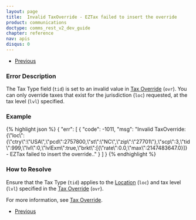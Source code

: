 ```yaml
---
layout: page
title:  Invalid TaxOverride - EZTax failed to insert the override
product: communications
doctype: comms_rest_v2_dev_guide
chapter: reference
nav: apis
disqus: 0
---
```


<ul class="pager">
  <li class="previous"><a href="/communications/dev-guide_rest_v2/reference/calculate-tax-errors/"><i class="glyphicon glyphicon-chevron-left"></i>Previous</a></li>
</ul>

<h3>Error Description</h3>
The Tax Type field (<code>tid</code>) is set to an invalid value in <a class="dev-guide-link" href="/communications/dev-guide_rest_v2/reference/tax-override/">Tax Override</a> (<code>ovr</code>).  You can only override taxes that exist for the jurisdiction (<code>loc</code>) requested, at the tax level (<code>lvl</code>) specified.

<h3>Example</h3>
{% highlight json %}
{
  "err": [
    {
      "code": -1011,
      "msg": "Invalid TaxOverride: {\"loc\":{\"ctry\":\"USA\",\"pcd\":2757800,\"st\":\"NC\",\"zip\":\"27701\"},\"scp\":3,\"tid\":999,\"lvl\":0,\"lvlExm\":true,\"brkt\":[{\"rate\":0.0,\"max\":2147483647.0}]} - EZTax failed to insert the override.."
    }
  ]
}
{% endhighlight %}

<h3>How to Resolve</h3>
Ensure that the Tax Type (<code>tid</code>) applies to the <a class="dev-guide-link" href="/communications/dev-guide_rest_v2/reference/location/">Location</a> (<code>loc</code>) and tax level (<code>lvl</code>) specified in the <a class="dev-guide-link" href="/communications/dev-guide_rest_v2/reference/tax-override/">Tax Override</a> (<code>ovr</code>).

For more information, see <a class="dev-guide-link" href="/communications/dev-guide_rest_v2/customizing-transactions/sample-transactions/tax-override/">Tax Override</a>.

<ul class="pager">
  <li class="previous"><a href="/communications/dev-guide_rest_v2/reference/calculate-tax-errors/"><i class="glyphicon glyphicon-chevron-left"></i>Previous</a></li>
</ul>